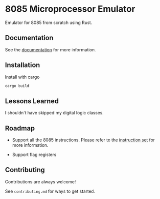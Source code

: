 
# 8085 Microprocessor Emulator
Emulator for 8085 from scratch using Rust. 



## Documentation
See the [documentation](DOCUMENTATION.md) for more information.



## Installation

Install with cargo

```bash
cargo build
```


    
## Lessons Learned

I shouldn't have skipped my digital logic classes. 



## Roadmap

- Support all the 8085 instructions. Please refer to the [instruction set](https://pastraiser.com/cpu/i8085/i8085_opcodes.html) for more information.

- Support flag registers




## Contributing

Contributions are always welcome!

See `contributing.md` for ways to get started.




